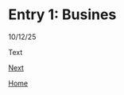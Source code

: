<head>
 
</head>
<h1>Entry 1: Busines</h1>
<p>10/12/25</p>

Text

[Next](entry02.md)

[Home](../README.md)
